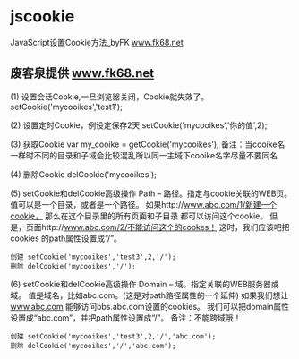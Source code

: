jscookie
========

JavaScript设置Cookie方法_byFK www.fk68.net


废客泉提供 www.fk68.net
---------------------------------

(1) 设置会话Cookie,一旦浏览器关闭，Cookie就失效了。
  setCookie('mycooikes','test1');

(2) 设置定时Cookie，例设定保存2天
  setCookie('mycooikes','你的值',2);

(3) 获取Cookie
var my_cooike = getCookie('mycooikes');
备注：当cooike名一样时不同的目录和子域会比较混乱所以同一主域下cooike名字尽量不要同名

(4) 删除Cookie
  delCookie('mycooikes');

(5) setCookie和delCookie高级操作 Path – 路径。指定与cookie关联的WEB页。
  值可以是一个目录，或者是一个路径。
  如果http://www.abc.com/1/新建一个cookie，
  那么在这个目录里的所有页面和子目录 都可以访问这个cookie。
  但是，页面http://www.abc.com/2/不能访问这个的cookes！
  这时，我们应该吧把cookies 的path属性设置成“/”。
  
    创建 setCookie('mycooikes','test3',2,'/');
    删除 delCookie('mycooikes','/');

(6) setCookie和delCookie高级操作 Domain – 域。指定关联的WEB服务器或域。
  值是域名，比如abc.com。(这是对path路径属性的一个延伸)
  如果我们想让 www.abc.com 能够访问bbs.abc.com设置的cookies。
  我们可以把domain属性设置成“abc.com”，并把path属性设置成“/”。
  备注：不能跨域哦！
  
    创建 setCookie('mycooikes','test3',2,'/','abc.com');
    删除 delCookie('mycooikes','/','abc.com');
 
